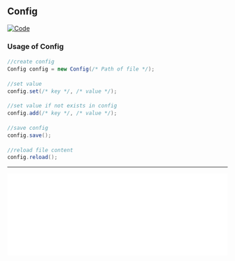 ## Config
[![Code](https://tokei.rs/b1/github/Spark61/Config?category=code)](https://github.com/Spark61/Config)

### Usage of Config

```java
//create config
Config config = new Config(/* Path of file */);

//set value
config.set(/* key */, /* value */);

//set value if not exists in config
config.add(/* key */, /* value */);

//save config
config.save();

//reload file content
config.reload();
```
---

<img src="https://raw.githubusercontent.com/Spark61/Config/main/github-metrics.svg">
